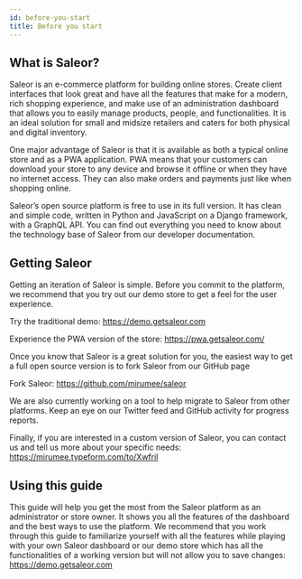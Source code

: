 ```yaml
---
id: before-you-start
title: Before you start
---
```


## What is Saleor?

Saleor is an e-commerce platform for building online stores. Create client interfaces that look great and have all the features that make for a modern, rich shopping experience, and make use of an administration dashboard that allows you to easily manage products, people, and functionalities. It is an ideal solution for small and midsize retailers and caters for both physical and digital inventory.

One major advantage of Saleor is that it is available as both a typical online store and as a PWA application. PWA means that your customers can download your store to any device and browse it offline or when they have no internet access. They can also make orders and payments just like when shopping online.

Saleor’s open source platform is free to use in its full version. It has clean and simple code, written in Python and JavaScript on a Django framework, with a GraphQL API. You can find out everything you need to know about the technology base of Saleor from our developer documentation.


## Getting Saleor

Getting an iteration of Saleor is simple. Before you commit to the platform, we recommend that you try out our demo store to get a feel for the user experience.

Try the traditional demo: https://demo.getsaleor.com

Experience the PWA version of the store: https://pwa.getsaleor.com/

Once you know that Saleor is a great solution for you, the easiest way to get a full open source version is to fork Saleor from our GitHub page 

Fork Saleor: https://github.com/mirumee/saleor

We are also currently working on a tool to help migrate to Saleor from other platforms. Keep an eye on our Twitter feed and GitHub activity for progress reports.

Finally, if you are interested in a custom version of Saleor, you can contact us and tell us more about your specific needs: https://mirumee.typeform.com/to/Xwfril


## Using this guide

This guide will help you get the most from the Saleor platform as an administrator or store owner. It shows you all the features of the dashboard and the best ways to use the platform. We recommend that you work through this guide to familiarize yourself with all the features while playing with your own Saleor dashboard or our demo store which has all the functionalities of a working version but will not allow you to save changes: https://demo.getsaleor.com